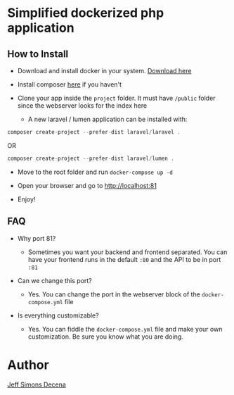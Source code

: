 # Simplified dockerized php application

## How to Install

- Download and install docker in your system. [Download here](https://www.docker.com/get-started)

- Install composer [here](https://getcomposer.org/doc/00-intro.md) if you haven't

- Clone your app inside the `project` folder. It must have `/public` folder since the webserver looks for the index here

  - A new laravel / lumen application can be installed with:

```php
composer create-project --prefer-dist laravel/laravel .
```

OR

```php
composer create-project --prefer-dist laravel/lumen .
```

- Move to the root folder and run `docker-compose up -d`

- Open your browser and go to [http://localhost:81](http://localhost:81)

- Enjoy!

## FAQ

- Why port 81?
  - Sometimes you want your backend and frontend separated. You can have your frontend runs in the default `:80` and the API to be in port `:81`
  
- Can we change this port?
  - Yes. You can change the port in the webserver block of the `docker-compose.yml` file
  
- Is everything customizable?
  - Yes. You can fiddle the `docker-compose.yml` file and make your own customization. Be sure you know what you are doing.
  
  
  
# Author
[Jeff Simons Decena](https://jsdecena.me)